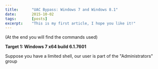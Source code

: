 ```yaml
---
title: 		"UAC Bypass: Windows 7 and Windows 8.1"
date:		2015-10-02
tags:		[posts]
excerpt: 	"This is my first article, I hope you like it!"
---
```

(At the end you will find the commands used)

**Target 1: Windows 7 x64 build 6.1.7601**

Suppose you have a limited shell, our user is part of the "Administrators" group
<img src="{{ site.url }}{{ site.baseurl }}/images/uacbypass1.png" alt="">
